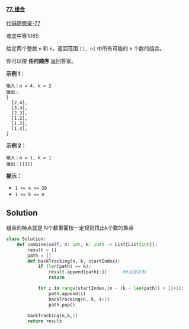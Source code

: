 #### [77. 组合](https://leetcode.cn/problems/combinations/)



[代码随想录-77](https://www.programmercarl.com/0077.组合.html#剪枝优化)

难度中等1085

给定两个整数 `n` 和 `k`，返回范围 `[1, n]` 中所有可能的 `k` 个数的组合。

你可以按 **任何顺序** 返回答案。

 

**示例 1：**

```
输入：n = 4, k = 2
输出：
[
  [2,4],
  [3,4],
  [2,3],
  [1,2],
  [1,3],
  [1,4],
]
```

**示例 2：**

```
输入：n = 1, k = 1
输出：[[1]]
```

 

**提示：**

- `1 <= n <= 20`
- `1 <= k <= n`



## Solution

组合的特点就是 N个数里面按一定规则找出k个数的集合

```python
class Solution:
    def combine(self, n: int, k: int) -> List[List[int]]:
        result = []
        path = []
        def backTracking(n, k, startIndex):
            if (len(path) == k):
                result.append(path[:])		##注意复制
                return

            for i in range(startIndex,(n - (k - len(path)) + 1)+1):       	##注意这一行
                path.append(i)             
                backTracking(n, k, i+1)
                path.pop()
                      
        backTracking(n,k,1)
        return result
        
      
```

